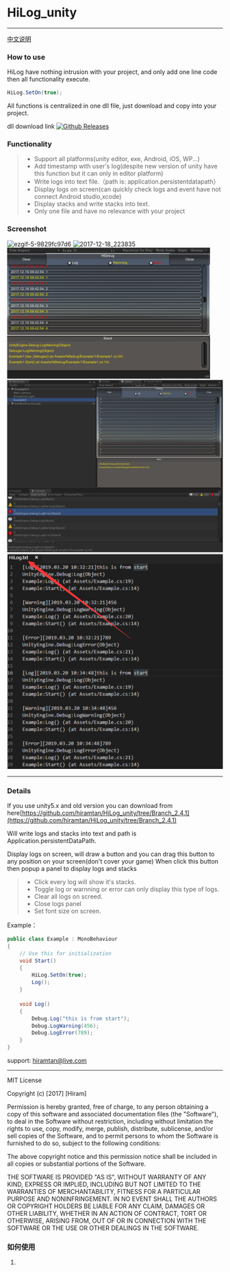 # HiLog_unity
----------------------

[中文说明](https://github.com/hiramtan/HiLog_unity/blob/master/README_zh.md)

### How to use
HiLog have nothing intrusion with your project, and only add one line code then all functionality execute.
```csharp
HiLog.SetOn(true);
```
All functions is centralized in one dll file, just download and copy into your project.

dll download link [![Github Releases](https://img.shields.io/github/downloads/atom/atom/total.svg)](https://github.com/hiramtan/HiLog_unity/releases)

### Functionality
>- Support all platforms(unity editor, exe, Android, iOS, WP...)
>- Add timestamp with user's log(despite new version of unity have this function but it can only in editor platform)
>- Write logs into text file.（path is: application.persistentdatapath）
>- Display logs on screen(can quickly check logs and event have not connect Android studio,xcode)
>- Display stacks and write stacks into text.
>- Only one file and have no relevance with your project

### Screenshot
![ezgif-5-9829fc97d6](others/ezgif-5-9829fc97d6.gif)
![2017-12-18_223835](others/2017-12-18_223835.png)
![Image15](others/Image15.png)
![Image17](others/Image17.png)
![Image18](others/Image18.png)

-------------------

### Details

If you use unity5.x and old version you can download from here[https://github.com/hiramtan/HiLog_unity/tree/Branch_2.4.1](https://github.com/hiramtan/HiLog_unity/tree/Branch_2.4.1)

Will write logs and stacks into text and path is Application.persistentDataPath.

Display logs on screen, will draw a button and you can drag this button to any position on your screen(don't cover your game)
When click this button then popup a panel to display logs and stacks

>- Click every log will show it's stacks.
>- Toggle log or warnning or error can only display this type of logs.
>- Clear all logs on screed.
>- Close logs panel
>- Set font size on screen.

Example：
```csharp
public class Example : MonoBehaviour
{
    // Use this for initialization
    void Start()
    {
        HiLog.SetOn(true);
        Log();
    }

    void Log()
    {
        Debug.Log("this is from start");
        Debug.LogWarning(456);
        Debug.LogError(789);
    }
}
```


support: hiramtan@live.com

***********

MIT License

Copyright (c) [2017] [Hiram]

Permission is hereby granted, free of charge, to any person obtaining a copy
of this software and associated documentation files (the "Software"), to deal
in the Software without restriction, including without limitation the rights
to use, copy, modify, merge, publish, distribute, sublicense, and/or sell
copies of the Software, and to permit persons to whom the Software is
furnished to do so, subject to the following conditions:

The above copyright notice and this permission notice shall be included in all
copies or substantial portions of the Software.

THE SOFTWARE IS PROVIDED "AS IS", WITHOUT WARRANTY OF ANY KIND, EXPRESS OR
IMPLIED, INCLUDING BUT NOT LIMITED TO THE WARRANTIES OF MERCHANTABILITY,
FITNESS FOR A PARTICULAR PURPOSE AND NONINFRINGEMENT. IN NO EVENT SHALL THE
AUTHORS OR COPYRIGHT HOLDERS BE LIABLE FOR ANY CLAIM, DAMAGES OR OTHER
LIABILITY, WHETHER IN AN ACTION OF CONTRACT, TORT OR OTHERWISE, ARISING FROM,
OUT OF OR IN CONNECTION WITH THE SOFTWARE OR THE USE OR OTHER DEALINGS IN THE
SOFTWARE.



### 如何使用
1. 

